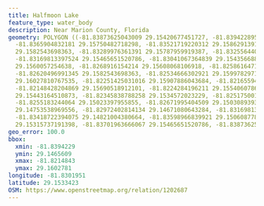 ```yaml
---
title: Halfmoon Lake
feature_type: water_body
description: Near Marion County, Florida
geometry: POLYGON ((-81.83873625043009 29.15420677451727, -81.83942289593715 29.15668032394522,
  -81.8365904832181 29.15750482718298, -81.83521719220312 29.15862913911183, -81.83410139325258
  29.1582543698363, -81.83289976361391 29.15787959919387, -81.83255644086039 29.15630554755787,
  -81.83169813397524 29.15465651520786, -81.83041067364839 29.15435668829987, -81.8290373826334
  29.1560057254638, -81.8268916154214 29.15608068106918, -81.82586164715993 29.15668032394522,
  -81.82620496991345 29.1582543698363, -81.82534666302921 29.15997829717834, -81.82405920270236
  29.16027810767535, -81.82251425031016 29.15907886043684, -81.821655943425 29.15802950761465,
  -81.82148428204869 29.15690518912101, -81.8224284196211 29.15540607864905, -81.82388754132516
  29.15443164510873, -81.82345838788258 29.1534572023229, -81.82517500165198 29.15098357527309,
  -81.8255183244064 29.15023397955855, -81.82671995404509 29.15030893937592, -81.82774992230655
  29.14753538969556, -81.82972402814134 29.14671080643284, -81.83169813397524 29.14656088149187,
  -81.83418722394075 29.14821004380664, -81.83598966839921 29.15060877809915, -81.83624716046459
  29.15315737191398, -81.83701963666067 29.15465651520786, -81.83873625043009 29.15420677451727))
geo_error: 100.0
bbox:
  xmin: -81.8394229
  ymin: 29.1465609
  xmax: -81.8214843
  ymax: 29.1602781
longitude: -81.8301951
latitude: 29.1533423
OSM: https://www.openstreetmap.org/relation/1202687
---
```

